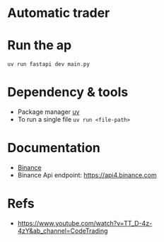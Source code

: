 # Automatic trader

# Run the ap

`uv run fastapi dev main.py`

# Dependency & tools

- Package manager [uv](https://github.com/astral-sh/uv?tab=readme-ov-file)
- To run a single file `uv run <file-path>`

# Documentation

- [Binance](https://developers.binance.com/docs/binance-spot-api-docs/rest-api/market-data-endpoints)
- Binance Api endpoint: <https://api4.binance.com>

# Refs

- <https://www.youtube.com/watch?v=TT_D-4z-4zY&ab_channel=CodeTrading>
